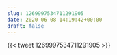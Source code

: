 ```yaml
---
slug: 1269997534711291905
date: 2020-06-08 14:19:42+00:00
draft: false
---
```


{{< tweet 1269997534711291905 >}}
